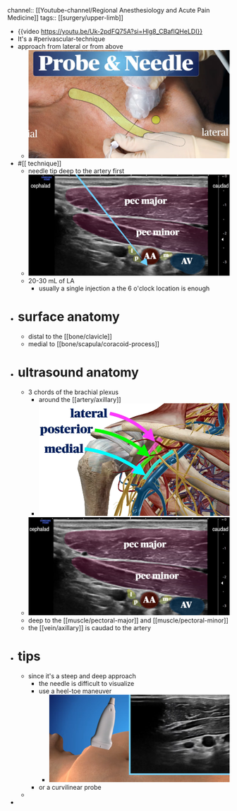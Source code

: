 channel:: [[Youtube-channel/Regional Anesthesiology and Acute Pain Medicine]] 
tags:: [[surgery/upper-limb]]

- {{video https://youtu.be/Uk-2pdFQ75A?si=Hlg8_CBaflQHeLDI}}
- It's a #perivascular-technique
- approach from lateral or from above
	- ![image.png](../assets/image_1694351087611_0.png)
- #[[ technique]]
	- needle tip deep to the artery first
	- ![image.png](../assets/image_1694351314603_0.png)
	- 20-30 mL of LA
		- usually a single injection a the 6 o'clock location is enough
- # surface anatomy
	- distal to the [[bone/clavicle]]
	- medial to [[bone/scapula/coracoid-process]]
- # ultrasound anatomy
	- 3 chords of the brachial plexus
		- around the [[artery/axillary]]
		- ![image.png](../assets/image_1694350965297_0.png)
	- ![image.png](../assets/image_1694351135009_0.png)
	- deep to the [[muscle/pectoral-major]] and [[muscle/pectoral-minor]]
	- the [[vein/axillary]] is caudad to the artery
- # tips
	- since it's a steep and deep approach
		- the needle is difficult to visualize
		- use a heel-toe maneuver
			- ![image.png](../assets/image_1694351654128_0.png)
		- or a curvilinear probe
	-
-